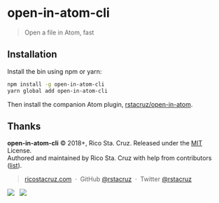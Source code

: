# open-in-atom-cli

> Open a file in Atom, fast

## Installation

Install the bin using npm or yarn:

```sh
npm install -g open-in-atom-cli
yarn global add open-in-atom-cli
```

Then install the companion Atom plugin, [rstacruz/open-in-atom].

[rstacruz/open-in-atom]: https://github.com/rstacruz/open-in-atom

## Thanks

**open-in-atom-cli** © 2018+, Rico Sta. Cruz. Released under the [MIT] License.<br>
Authored and maintained by Rico Sta. Cruz with help from contributors ([list][contributors]).

> [ricostacruz.com](http://ricostacruz.com) &nbsp;&middot;&nbsp;
> GitHub [@rstacruz](https://github.com/rstacruz) &nbsp;&middot;&nbsp;
> Twitter [@rstacruz](https://twitter.com/rstacruz)

[![](https://img.shields.io/github/followers/rstacruz.svg?style=social&label=@rstacruz)](https://github.com/rstacruz) &nbsp;
[![](https://img.shields.io/twitter/follow/rstacruz.svg?style=social&label=@rstacruz)](https://twitter.com/rstacruz)

[mit]: http://mit-license.org/
[contributors]: http://github.com/rstacruz/open-in-atom-cli/contributors
